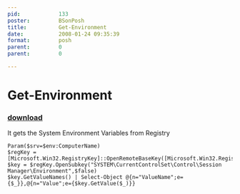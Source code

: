 ```yaml
---
pid:            133
poster:         BSonPosh
title:          Get-Environment
date:           2008-01-24 09:35:39
format:         posh
parent:         0
parent:         0

---
```


# Get-Environment

### [download](133.ps1)

It gets the System Environment Variables from Registry

```posh
Param($srv=$env:ComputerName)
$regKey = [Microsoft.Win32.RegistryKey]::OpenRemoteBaseKey([Microsoft.Win32.RegistryHive]::LocalMachine,$Srv)
$key = $regKey.OpenSubkey("SYSTEM\CurrentControlSet\Control\Session Manager\Environment",$false)
$key.GetValueNames() | Select-Object @{n="ValueName";e={$_}},@{n="Value";e={$key.GetValue($_)}}
```
